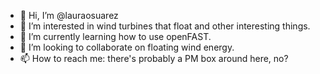 - 👋 Hi, I’m @lauraosuarez
- 👀 I’m interested in wind turbines that float and other interesting things.
- 🌱 I’m currently learning how to use openFAST.
- 💞️ I’m looking to collaborate on floating wind energy.
- 📫 How to reach me: there's probably a PM box around here, no?

<!---
lauraosuarez/lauraosuarez is a ✨ special ✨ repository because its `README.md` (this file) appears on your GitHub profile.
You can click the Preview link to take a look at your changes.
--->
